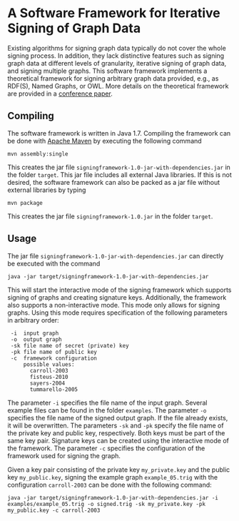 # A Software Framework for Iterative Signing of Graph Data

Existing algorithms for signing graph data typically do not cover the whole signing process. In addition, they lack distinctive features such as signing graph data at different levels of granularity, iterative signing of graph data, and signing multiple graphs. This software framework implements a theoretical framework for signing arbitrary graph data provided, e.g., as RDF(S), Named Graphs, or OWL. More details on the theoretical framework are provided in a [conference paper](http://link.springer.com/chapter/10.1007/978-3-319-07443-6_11).

## Compiling

The software framework is written in Java 1.7. Compiling the framework can be done with [Apache Maven](http://maven.apache.org/) by executing the following command
```
mvn assembly:single
```
This creates the jar file `signingframework-1.0-jar-with-dependencies.jar` in the folder `target`.
This jar file includes all external Java libraries.
If this is not desired, the software framework can also be packed as a jar file without external libraries by typing

```
mvn package
```
This creates the jar file `signingframework-1.0.jar` in the folder `target`.

## Usage

The  jar file `signingframework-1.0-jar-with-dependencies.jar` can directly be executed with the command
```
java -jar target/signingframework-1.0-jar-with-dependencies.jar
```
This will start the interactive mode of the signing framework which supports signing of graphs and creating signature keys.
Additionally, the framework also supports a non-interactive mode. This mode only allows for signing graphs. Using this mode requires specification of the following parameters in arbitrary order:
```
 -i  input graph
 -o  output graph
 -sk file name of secret (private) key 
 -pk file name of public key 
 -c  framework configuration
     possible values:
       carroll-2003
       fisteus-2010
       sayers-2004
       tummarello-2005
```
The parameter `-i` specifies the file name of the input graph. Several example files can be found in the folder `examples`.
The parameter `-o` specifies the file name of the signed output graph. If the file already exists, it will be overwritten.
The parameters `-sk` and `-pk` specify the file name of the private key and public key, respectively. Both keys must be part of the same key pair. Signature keys can be created using the interactive mode of the framework.
The parameter `-c` specifies the configuration of the framework used for signing the graph.

Given a key pair consisting of the private key `my_private.key` and the public key `my_public.key`, signing the example graph `example_05.trig` with the configuration `carroll-2003` can be done with the following command:
```
java -jar target/signingframework-1.0-jar-with-dependencies.jar -i examples/example_05.trig -o signed.trig -sk my_private.key -pk my_public.key -c carroll-2003
```
